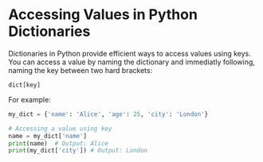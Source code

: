 # Accessing Values in Python Dictionaries 

Dictionaries in Python provide efficient ways to access values using keys. You can access a value by naming the dictionary and immediatly following, naming the key between two hard brackets:

`dict[key]`

For example: 
```python
my_dict = {'name': 'Alice', 'age': 25, 'city': 'London'}

# Accessing a value using key
name = my_dict['name'] 
print(name)  # Output: Alice
print(my_dict['city']) # Output: London 
```